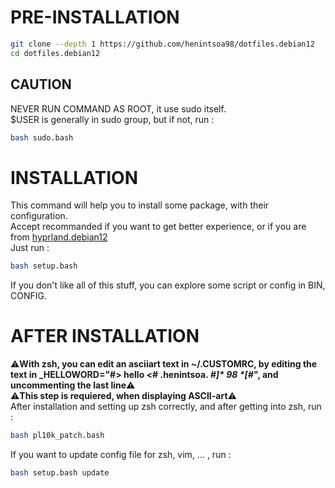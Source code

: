 # PRE-INSTALLATION
```bash
git clone --depth 1 https://github.com/henintsoa98/dotfiles.debian12
cd dotfiles.debian12
```
## CAUTION
NEVER RUN COMMAND AS ROOT, it use sudo itself. \
$USER is generally in sudo group, but if not, run :
```bash
bash sudo.bash
```
# INSTALLATION
This command will help you to install some package, with their configuration. \
Accept recommanded if you want to get better experience, or if you are from [hyprland.debian12](https://github.com/henintsoa98/hyprland.debian12) \
Just run :
```bash
bash setup.bash
```
If you don't like all of this stuff, you can explore some script or config in BIN, CONFIG.
# AFTER INSTALLATION
⚠️**With zsh, you can edit an asciiart text in ~/.CUSTOMRC, by editing the text in _HELLOWORD="#> hello <# .henintsoa. _#]* 98 *[#_", and uncommenting the last line**⚠️ \
⚠️**This step is requiered, when displaying ASCII-art**⚠️ \
After installation and setting up zsh correctly, and after getting into zsh, run :
```bash
bash pl10k_patch.bash
```
If you want to update config file for zsh, vim, ... , run :
```bash
bash setup.bash update
```
